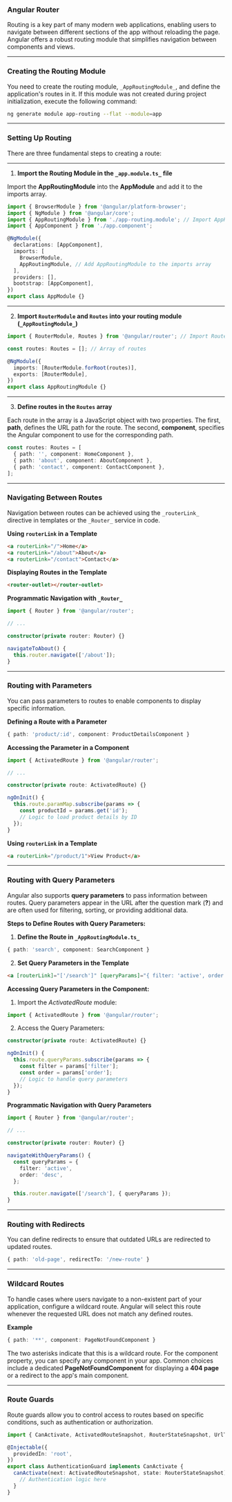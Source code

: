 ### **Angular Router**

Routing is a key part of many modern web applications, enabling users to navigate between different sections of the app without reloading the page. Angular offers a robust routing module that simplifies navigation between components and views.

---

### **Creating the Routing Module**

You need to create the routing module, `_AppRoutingModule_`, and define the application's routes in it. If this module was not created during project initialization, execute the following command:

```bash
ng generate module app-routing --flat --module=app
```

---

### **Setting Up Routing**

There are three fundamental steps to creating a route:

---

1. **Import the Routing Module in the `_app.module.ts_` file**

Import the **AppRoutingModule** into the **AppModule** and add it to the imports array.

```typescript
import { BrowserModule } from '@angular/platform-browser';
import { NgModule } from '@angular/core';
import { AppRoutingModule } from './app-routing.module'; // Import AppRoutingModule
import { AppComponent } from './app.component';

@NgModule({
  declarations: [AppComponent],
  imports: [
    BrowserModule,
    AppRoutingModule, // Add AppRoutingModule to the imports array
  ],
  providers: [],
  bootstrap: [AppComponent],
})
export class AppModule {}
```

---

2. **Import `RouterModule` and `Routes` into your routing module (`_AppRoutingModule_`)**

```typescript
import { RouterModule, Routes } from '@angular/router'; // Import RouterModule and Routes

const routes: Routes = []; // Array of routes

@NgModule({
  imports: [RouterModule.forRoot(routes)],
  exports: [RouterModule],
})
export class AppRoutingModule {}
```

---

3. **Define routes in the `Routes` array**

Each route in the array is a JavaScript object with two properties. The first, **path**, defines the URL path for the route. The second, **component**, specifies the Angular component to use for the corresponding path.

```typescript
const routes: Routes = [
  { path: '', component: HomeComponent },
  { path: 'about', component: AboutComponent },
  { path: 'contact', component: ContactComponent },
];
```

---

### **Navigating Between Routes**

Navigation between routes can be achieved using the `_routerLink_` directive in templates or the `_Router_` service in code.

**Using `routerLink` in a Template**

```html
<a routerLink="/">Home</a>
<a routerLink="/about">About</a>
<a routerLink="/contact">Contact</a>
```

**Displaying Routes in the Template**

```html
<router-outlet></router-outlet>
```

**Programmatic Navigation with `_Router_`**

```typescript
import { Router } from '@angular/router';

// ...

constructor(private router: Router) {}

navigateToAbout() {
  this.router.navigate(['/about']);
}
```

---

### **Routing with Parameters**

You can pass parameters to routes to enable components to display specific information.

**Defining a Route with a Parameter**

```typescript
{ path: 'product/:id', component: ProductDetailsComponent }
```

**Accessing the Parameter in a Component**

```typescript
import { ActivatedRoute } from '@angular/router';

// ...

constructor(private route: ActivatedRoute) {}

ngOnInit() {
  this.route.paramMap.subscribe(params => {
    const productId = params.get('id');
    // Logic to load product details by ID
  });
}
```

**Using `routerLink` in a Template**

```html
<a routerLink="/product/1">View Product</a>
```

---

### **Routing with Query Parameters**

Angular also supports **query parameters** to pass information between routes. Query parameters appear in the URL after the question mark (**?**) and are often used for filtering, sorting, or providing additional data.

**Steps to Define Routes with Query Parameters:**

1. **Define the Route in `_AppRoutingModule.ts_`**

```typescript
{ path: 'search', component: SearchComponent }
```

2. **Set Query Parameters in the Template**

```html
<a [routerLink]="['/search']" [queryParams]="{ filter: 'active', order: 'desc' }">Search</a>
```

**Accessing Query Parameters in the Component:**

1. Import the _ActivatedRoute_ module:

```typescript
import { ActivatedRoute } from '@angular/router';
```

2. Access the Query Parameters:

```typescript
constructor(private route: ActivatedRoute) {}

ngOnInit() {
  this.route.queryParams.subscribe(params => {
    const filter = params['filter'];
    const order = params['order'];
    // Logic to handle query parameters
  });
}
```

**Programmatic Navigation with Query Parameters**

```typescript
import { Router } from '@angular/router';

// ...

constructor(private router: Router) {}

navigateWithQueryParams() {
  const queryParams = {
    filter: 'active',
    order: 'desc',
  };

  this.router.navigate(['/search'], { queryParams });
}
```

---

### **Routing with Redirects**

You can define redirects to ensure that outdated URLs are redirected to updated routes.

```typescript
{ path: 'old-page', redirectTo: '/new-route' }
```

---

### **Wildcard Routes**

To handle cases where users navigate to a non-existent part of your application, configure a wildcard route. Angular will select this route whenever the requested URL does not match any defined routes.

**Example**

```typescript
{ path: '**', component: PageNotFoundComponent }
```

The two asterisks indicate that this is a wildcard route. For the component property, you can specify any component in your app. Common choices include a dedicated **PageNotFoundComponent** for displaying a **404 page** or a redirect to the app's main component.

---

### **Route Guards**

Route guards allow you to control access to routes based on specific conditions, such as authentication or authorization.

```typescript
import { CanActivate, ActivatedRouteSnapshot, RouterStateSnapshot, UrlTree } from '@angular/router';

@Injectable({
  providedIn: 'root',
})
export class AuthenticationGuard implements CanActivate {
  canActivate(next: ActivatedRouteSnapshot, state: RouterStateSnapshot): boolean | UrlTree {
    // Authentication logic here
  }
}
```
